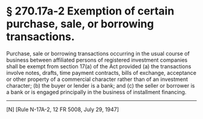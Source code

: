# § 270.17a-2   Exemption of certain purchase, sale, or borrowing transactions.

Purchase, sale or borrowing transactions occurring in the usual course of business between affiliated persons of registered investment companies shall be exempt from section 17(a) of the Act provided (a) the transactions involve notes, drafts, time payment contracts, bills of exchange, acceptance or other property of a commercial character rather than of an investment character; (b) the buyer or lender is a bank; and (c) the seller or borrower is a bank or is engaged principally in the business of installment financing. 



---

[N] [Rule N-17A-2, 12 FR 5008, July 29, 1947] 





